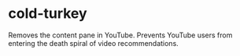 # cold-turkey

Removes the content pane in YouTube. Prevents YouTube users from entering the death spiral of video recommendations.
